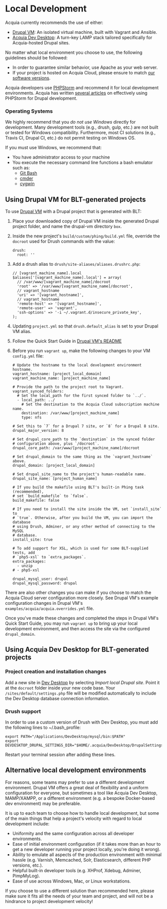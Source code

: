 # Local Development

Acquia currently recommends the use of either:

  * [Drupal VM](#drupal-vm): An isolated virtual machine, built with Vagrant and Ansible.
  * [Acquia Dev Desktop](#dd): A turn-key LAMP stack tailored specifically for Acquia-hosted Drupal sites.

No matter what local environment you choose to use, the following guidelines should be followed:

  * In order to guarantee similar behavior, use Apache as your web server.
  * If your project is hosted on Acquia Cloud, please ensure to match [our software versions](https://docs.acquia.com/cloud/arch/tech-platform).

Acquia developers use [PHPStorm](http://www.jetbrains.com/phpstorm/) and recommend it for local development environments. Acquia has written [several articles](https://docs.acquia.com/search/site/phpstorm) on effectively using PHPStorm for Drupal development.

### Operating Systems

We highly recommend that you *do not use Windows* directly for development. Many development tools (e.g., drush, gulp, etc.) are not built or tested for Windows compatibility. Furthermore, most CI solutions (e.g., Travis CI, Drupal CI, etc.) do not permit testing on Windows OS.

If you must use Windows, we recommend that:
* You have administrator access to your machine
* You execute the necessary command line functions a bash emulator such as:
    * [Git Bash](https://git-for-windows.github.io/)
    * [cmder](http://cmder.net/)
    * [cygwin](https://www.cygwin.com/)

## <a name="drupal-vm"></a>Using Drupal VM for BLT-generated projects

To use [Drupal VM](http://www.drupalvm.com/) with a Drupal project that is generated with BLT:

1. Place your downloaded copy of Drupal VM inside the generated Drupal project folder, and name the drupal-vm directory `box`.
1. Inside the new project's `build/custom/phing/build.yml` file, override the `docroot` used for Drush commands with the value:

    ```
    drush:
      root: ''
    ```
1. Add a drush alias to `drush/site-aliases/aliases.drushrc.php`:

    ```
    // [vagrant_machine_name].local
    $aliases['[vagrant_machine_name].local'] = array(
      // /var/www/[vagrant_machine_name]/docroot
      'root' => '/var/www/[vagrant_machine_name]/docroot',
      // vagrant_hostname
      'uri' => '[vagrant_hostname]',
      // vagrant_hostname
      'remote-host' => '[vagrant_hostname]',
      'remote-user' => 'vagrant',
      'ssh-options' => '-i ~/.vagrant.d/insecure_private_key',
    );
    ```
1. Updating `project.yml` so that `drush.default_alias` is set to your Drupal VM alias.
1. Follow the Quick Start Guide in [Drupal VM's README](https://github.com/geerlingguy/drupal-vm#quick-start-guide)
1. Before you run `vagrant up`, make the following changes to your VM `config.yml` file:

    ```
    # Update the hostname to the local development environment hostname.
    vagrant_hostname: [project_local_domain]
    vagrant_machine_name: [project_machine_name]

    # Provide the path to the project root to Vagrant.
    vagrant_synced_folders:
      # Set the local_path for the first synced folder to `../`.
      - local_path: ../
        # Set the destination to the Acquia Cloud subscription machine name.
        destination: /var/www/[project_machine_name]
        type: nfs

    # Set this to `7` for a Drupal 7 site, or `8` for a Drupal 8 site.
    drupal_major_version: 8

    # Set drupal_core_path to the `destination` in the synced folder
    # configuration above, plus `/docroot`.
    drupal_core_path: /var/www/[project_machine_name]/docroot

    # Set drupal_domain to the same thing as the `vagrant_hostname` above.
    drupal_domain: [project_local_domain]

    # Set drupal_site_name to the project's human-readable name.
    drupal_site_name: [project_human_name]

    # If you build the makefile using BLT's built-in Phing task (recommended),
    # set `build_makefile` to `false`.
    build_makefile: false

    # If you need to install the site inside the VM, set `install_site` to
    # `true`. Otherwise, after you build the VM, you can import the database
    # using Drush, Adminer, or any other method of connecting to the MySQL
    # database.
    install_site: true

    # To add support for XSL, which is used for some BLT-supplied tests, add
    # `php5-xsl` to `extra_packages`.
    extra_packages:
      - unzip
    # - php5-xsl

    drupal_mysql_user: drupal
    drupal_mysql_password: drupal
    ```


There are also other changes you can make if you choose to match the Acquia Cloud server configuration more closely. See Drupal VM's example configuration changes in Drupal VM's `examples/acquia/acquia.overrides.yml` file.

Once you've made these changes and completed the steps in Drupal VM's Quick Start Guide, you may run `vagrant up` to bring up your local development environment, and then access the site via the configured `drupal_domain`.

## <a name="dd"></a>Using Acquia Dev Desktop for BLT-generated projects

### Project creation and installation changes

Add a new site in [Dev Desktop](https://www.acquia.com/products-services/dev-desktop) by selecting _Import local Drupal site_. Point it at the `docroot` folder inside your new code base. Your `/sites/default/settings.php` file will be modified automatically to include the Dev Desktop database connection information.

### Drush support

In order to use a custom version of Drush with Dev Desktop, you must add the
following lines to ~/.bash_profile:

```
export PATH="/Applications/DevDesktop/mysql/bin:$PATH"
export DEVDESKTOP_DRUPAL_SETTINGS_DIR="$HOME/.acquia/DevDesktop/DrupalSettings"

```

Restart your terminal session after adding these lines.

## Alternative local development environments

For reasons, some teams may prefer to use a different development environment. Drupal VM offers a great deal of flexibility and a uniform configuration for everyone, but sometimes a tool like Acquia Dev Desktop, MAMP/XAMPP, or a different environment (e.g. a bespoke Docker-based dev environment) may be preferable.

It is up to each team to choose how to handle local development, but some of the main things that help a project's velocity with regard to local development include:

  - Uniformity and the same configuration across all developer environments.
  - Ease of initial environment configuration (if it takes more than an hour to get a new developer running your project locally, you're doing it wrong).
  - Ability to emulate all aspects of the production environment with minimal hassle (e.g. Varnish, Memcached, Solr, Elasticsearch, different PHP versions, etc.).
  - Helpful built-in developer tools (e.g. XHProf, Xdebug, Adminer, PimpMyLog).
  - Ease of use across Windows, Mac, or Linux workstations.

If you choose to use a different solution than recommended here, please make sure it fits all the needs of your team and project, and will not be a hindrance to project development velocity!
